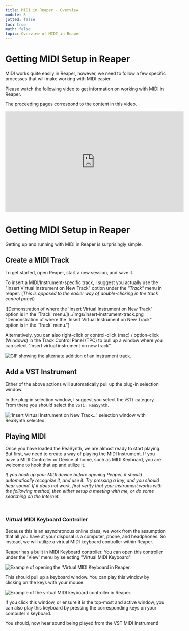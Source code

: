 ```yaml
---
title: MIDI in Reaper - Overview
module: 8
jotted: false
toc: true
math: false
topic: Overview of MIDI in Reaper
---
```




# Getting MIDI Setup in Reaper

MIDI works quite easily in Reaper, however, we need to follow a few specific processes that will make working with MIDI easier.

Please watch the following video to get information on working with MIDI in Reaper.

The proceeding pages correspond to the content in this video.

 <iframe width="560" height="315" src="https://www.youtube.com/embed/pD-qO6i98WU?si=Q2BXPzzjBDn-lv_x" title="YouTube video player" frameborder="0" allow="accelerometer; autoplay; clipboard-write; encrypted-media; gyroscope; picture-in-picture; web-share" referrerpolicy="strict-origin-when-cross-origin" allowfullscreen></iframe> 

# Getting MIDI Setup in Reaper

Getting up and running with MIDI in Reaper is surprisingly simple.

## Create a MIDI Track

To get started, open Reaper, start a new session, and save it.

To insert a MIDI/Instrument-specific track, I suggest you actually use the "Insert Virtual Instrument on New Track" option under the _"Track"_ menu in reaper. (_This is opposed to the easier way of double-clicking in the track control panel_)

![Demonstration of where the 'Insert Virtual Instrument on New Track" option is in the 'Track' menu.](../imgs/insert-instrument-track.png "Demonstration of where the 'Insert Virtual Instrument on New Track" option is in the 'Track' menu.")

Alternatively, you can also right-click or control-click (mac) / option-click (Windows) in the Track Control Panel (TPC) to pull up a window where you can select "Insert virtual instrument on new track".

![GIF showing the alternate addition of an instrument track.](../imgs/add-instrument-track.gif "GIF showing the alternate addition of an instrument track.")

## Add a VST Instrument

Either of the above actions will automatically pull up the plug-in selection window.

In the plug-in selection window, I suggest you select the `VSTi` category. From there you should select the `VSTi: ReaSynth`.

!['Insert Virtual Instrument on New Track...' selection window with ReaSynth selected.](../imgs/reasynth-selection.png "'Insert Virtual Instrument on New Track...' selection window with ReaSynth selected.")

## Playing MIDI

Once you have loaded the ReaSynth, we are almost ready to start playing. But first, we need to create a way of playing the MIDI Instrument. If you have a MIDI Controller or Device at home, such as MIDI Keyboard, you are welcome to hook that up and utilize it.

_If you hook up your MIDI device before opening Reaper, it should automatically recognize it, and use it. Try pressing a key, and you should hear sound. If it does not work, first verify that your instrument works with the following method, then either setup a meeting with me, or do some searching on the Internet._

<br />

### Virtual MIDI Keyboard Controller

Because this is an asynchronous online class, we work from the assumption that all you have at your disposal is a computer, phone, and headphones. So instead, we will utilize a virtual MIDI keyboard controller within Reaper.

Reaper has a built in MIDI Keyboard controller. You can open this controller under the 'View' menu by selecting "Virtual MIDI Keyboard".

![Example of opening the 'Virtual MIDI Keyboard in Reaper.](../imgs/open-virtual-keyboard.png "Example of opening the 'Virtual MIDI Keyboard in Reaper.")

This should pull up a keyboard window. You can play this window by clicking on the keys with your mouse.

![Example of the virtual MIDI keyboard controller in Reaper.](../imgs/virtual-kb.png "Example of the virtual MIDI keyboard controller in Reaper.")

If you click this window, or ensure it is the top-most and active window, you can also play this keyboard by pressing the corresponding keys on your computer's keyboard.

You should, now hear sound being played from the VST MIDI Instrument!
